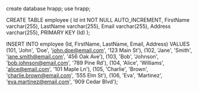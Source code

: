 create database hrapp;
use hrapp;

CREATE TABLE employee (
    Id int NOT NULL AUTO_INCREMENT,
    FirstName varchar(255),
    LastName varchar(255),
    Email varchar(255),
    Address varchar(255),
    PRIMARY KEY (Id)
);

INSERT INTO employee (Id, FirstName, LastName, Email, Address)
VALUES 
    (101, 'John', 'Doe', 'john.doe@email.com', '123 Main St'),
    (102, 'Jane', 'Smith', 'jane.smith@email.com', '456 Oak Ave'),
    (103, 'Bob', 'Johnson', 'bob.johnson@email.com', '789 Pine Rd'),
    (104, 'Alice', 'Williams', 'alice@email.com', '101 Maple Ln'),
    (105, 'Charlie', 'Brown', 'charlie.brown@email.com', '555 Elm St'),
    (106, 'Eva', 'Martinez', 'eva.martinez@email.com', '909 Cedar Blvd');
